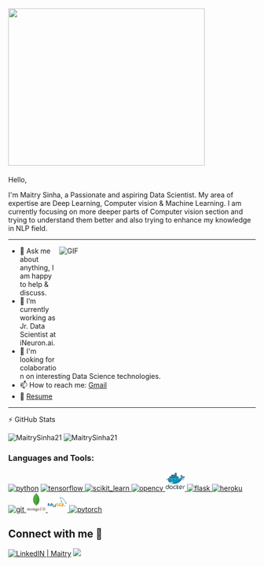 ### <img src="https://media.giphy.com/media/EacR87xBJE8wiF94pe/giphy.gif" width="400px" height="320px">
  Hello, 
  
I'm Maitry Sinha, a Passionate and aspiring Data Scientist. My area of expertise are Deep Learning, Computer vision & Machine Learning. I am currently focusing on more deeper parts of Computer vision section and trying to understand them better and also trying to enhance my knowledge in NLP field.


---
  
  <img align="right" alt="GIF" src="https://media.giphy.com/media/IhFQgDRbzBcsuXTimp/giphy.gif" width="400" height="250" />

   - 💬 Ask me about anything, I am happy to help & discuss.
   - 🔭 I’m currently working as Jr. Data Scientist at iNeuron.ai.
   - 👯 I'm looking for colaboration on interesting Data Science technologies. 
   - 📫 How to reach me: [Gmail](mailto:sinhamaitry6@gmail.com)
   - 📝 [Resume](https://drive.google.com/file/d/1RyiWR--XTM1_h1JOdca2bE_FPqp01ep8/view?usp=sharing)

---



:zap: GitHub Stats

<p float="left">
  <img src="https://github-readme-streak-stats.herokuapp.com/?user=MaitrySinha21&show_icons=true&theme=gotham" alt="MaitrySinha21" width="300" />
 <img src="https://github-readme-stats.vercel.app/api?username=MaitrySinha21&show_icons=true&theme=gotham" alt="MaitrySinha21" width="300" />
</p>  


<h3 align="left">Languages and Tools:</h3>

<a href="https://www.python.org" target="_blank"> <img src = "https://www.vectorlogo.zone/logos/python/python-icon.svg" alt="python" width="40" height="40"/></a>
<a href="https://www.tensorflow.org" target="_blank"> <img src="https://www.vectorlogo.zone/logos/tensorflow/tensorflow-icon.svg" alt="tensorflow" width="40" height="40"/> </a> 
<a href="https://scikit-learn.org/" target="_blank"> <img src="https://upload.wikimedia.org/wikipedia/commons/0/05/Scikit_learn_logo_small.svg" alt="scikit_learn" width="40" height="40"/> </a> 
<a href="https://opencv.org/" target="_blank"> <img src="https://www.vectorlogo.zone/logos/opencv/opencv-icon.svg" alt="opencv" width="40" height="40"/> </a>
<a href="https://www.docker.com/" target="_blank"><img src="https://raw.githubusercontent.com/devicons/devicon/master/icons/docker/docker-original-wordmark.svg" alt="docker" width="40" height="40"/> </a> 
<a href="https://flask.palletsprojects.com/" target="_blank"> <img src="https://www.vectorlogo.zone/logos/pocoo_flask/pocoo_flask-icon.svg" alt="flask" width="40" height="40"/> </a> 
<a href="https://www.heroku.com/" target="_blank"><img src="https://www.vectorlogo.zone/logos/heroku/heroku-icon.svg" alt="heroku" width="40" height="40"/> </a>
<a href="https://git-scm.com/" target="_blank"> <img src="https://www.vectorlogo.zone/logos/git-scm/git-scm-icon.svg" alt="git" width="40" height="40"/> </a> <a href="https://www.linux.org/" target="_blank"> </a> 
<a href="https://www.mongodb.com/" target="_blank"> <img src="https://raw.githubusercontent.com/devicons/devicon/master/icons/mongodb/mongodb-original-wordmark.svg" alt="mongodb" width="40" height="40"/> </a> 
<a href="https://www.mysql.com/" target="_blank"> <img src="https://raw.githubusercontent.com/devicons/devicon/master/icons/mysql/mysql-original-wordmark.svg" alt="mysql" width="40" height="40"/> </a> 
<a href="https://pytorch.org/" target="_blank"> <img src="https://www.vectorlogo.zone/logos/pytorch/pytorch-icon.svg" alt="pytorch" width="40" height="40"/> </a>


## Connect with me 🤝
<a href="https://www.linkedin.com/in/maitry-sinha-2387551b8/"> <img src="https://raw.githubusercontent.com/peterthehan/peterthehan/master/assets/linkedin.svg" alt="LinkedIN | Maitry" width="22px"/></a>
![](https://visitor-badge.glitch.me/badge?page_id=MaitrySinha21.MaitrySinha1)


